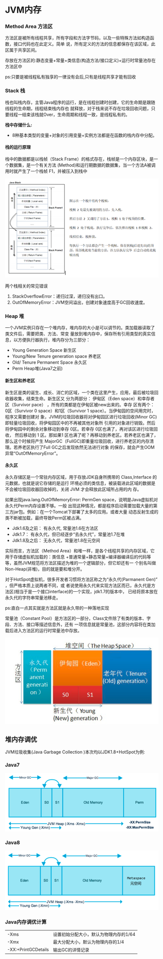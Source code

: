 # JVM内存

### Method Area 方法区

方法区是被所有线程共享，所有字段和方法字节码，以及一些特殊方法如构造函数，接口代码也在此定义。简单 说，所有定义的方法的信息都保存在该区域，此区属于共享区间。

存放在方法区的:静态变量+常量+类信息\(构造方法/接口定义\)+运行时常量池存在方法区中 

ps:只要是被线程私有独享的一律没有会后,只有是线程共享才能有回收

### Stack 栈

栈也叫栈内存，主管Java程序的运行，是在线程创建时创建，它的生命期是跟随线程的生命期，线程结束栈内存也 就释放，对于栈来说不存在垃圾回收问题，只要线程一结束该栈就Over，生命周期和线程一致，是线程私有的。 

**栈中存储什么:**

* 8种基本类型的变量+对象的引用变量+实例方法都是在函数的栈内存中分配。

#### 栈的运行原理

栈中的数据都是以栈帧（Stack Frame）的格式存在，栈帧是一个内存区块，是一个数据集，是一个有关方法 \(Method\)和运行期数据的数据集，当一个方法A被调用时就产生了一个栈帧 F1，并被压入到栈中

![](../.gitbook/assets/java/image%20%289%29.png)

两个栈相关的常见错误

1. StackOverflowError：递归过深，递归没有出口。 
2. OutOfMemoryError：JVM空间溢出，创建对象速度高于GC回收速度。

### Heap 堆

一个JVM实例只存在一个堆内存，堆内存的大小是可以调节的。类加载器读取了类文件后，需要把类、方法、常变 量放到堆内存中，保存所有引用类型的真实信息，以方便执行器执行，堆内存分为三部分：

* Young Generation Space 新生区 
* Young/New Tenure generation space 养老区 
* Old/ Tenure Permanent Space 永久区 
* Perm Heap堆\(Java7之前\)

#### 新生区和养老区

新生区是类的诞生、成长、消亡的区域，一个类在这里产生，应用，最后被垃圾回收器收集，结束生命。新生区又 分为两部分： 伊甸区（Eden space）和幸存者区（Survivor pace） ，所有的类都是在伊甸区被new出来的。幸存 区有两个： 0区（Survivor 0 space）和1区（Survivor 1 space）。当伊甸园的空间用完时，程序又需要创建对 象，JVM的垃圾回收器将对伊甸园区进行垃圾回收\(Minor GC\)即轻量垃圾回收，将伊甸园区中的不再被其他对象所 引用的对象进行销毁。然后将伊甸园中的剩余对象移动到幸存 0区。若幸存 0区也满了，再对该区进行垃圾回收， 然后移动到 1 区。那如果1 区也满了呢？再移动到养老区。若养老区也满了，那么这个时候将产生 MajorGC（FullGC\)即重量垃圾回收，进行养老区的内存清理。若养老区执行了Full GC之后发现依然无法进行对象 的保存，就会产生OOM异常“OutOfMemoryError”。

#### 永久区

永久存储区是一个常驻内存区域，用于存放JDK自身所携带的 Class,Interface 的元数据，也就是说它存储的是运行 环境必须的类信息，被装载进此区域的数据是不会被垃圾回收器回收掉的，关闭 JVM 才会释放此区域所占用的内 存。

 如果出现java.lang.OutOfMemoryError: PermGen space，说明是Java虚拟机对永久代Perm内存设置不够。一般 出现这种情况，都是程序启动需要加载大量的第三方jar包。例如：在一个Tomcat下部署了太多的应用。或者大量 动态反射生成的类不断被加载，最终导致Perm区被占满。 

* Jdk1.6及之前： 有永久代, 常量池1.6在方法区
* Jdk1.7： 有永久代，但已经逐步“去永久代”，常量池1.7在堆 
* Jdk1.8及之后： 无永久代，常量池1.8在元空间

实际而言，方法区（Method Area）和堆一样，是各个线程共享的内存区域，它用于存储虚拟机加载的：类信息 +普通常量+静态常量+编译器编译后的代码等等，虽然JVM规范将方法区描述为堆的一个逻辑部分，但它却还有一 个别名叫做Non-Heap\(非堆\)，目的就是要和堆分开。 

对于HotSpot虚拟机，很多开发者习惯将方法区称之为“永久代\(Parmanent Gen\)” ，但严格本质上说两者不同，或 者说使用永久代来实现方法区而已，永久代是方法区\(相当于是一个接口interface\)的一个实现，jdk1.7的版本中， 已经将原本放在永久代的字符串常量池移走。 

ps:直白一点其实就是方法区就是永久带的一种落地实现 

常量池（Constant Pool）是方法区的一部分，Class文件除了有类的版本、字段、方法、接口等描述信息外，还有 一项信息就是常量池，这部分内容将在类加载后进入方法区的运行时常量池中存放。

![](../.gitbook/assets/java/image%20%281%29.png)

## 堆内存调优

JVM垃圾收集\(Java Garbage Collection \)本次均以JDK1.8+HotSpot为例:

### Java7

![](../.gitbook/assets/java/image%20%2814%29.png)

### Java8

![](../.gitbook/assets/java/image%20%2813%29.png)

### Java内存调优计算

|  |  |
| :--- | :--- |
| -Xms | 设置初始分配大小，默认为物理内存的1/64 |
| -Xmx | 最大分配大小，默认为物理内存的1/4 |
| -XX:+PrintGCDetails | 输出GC的详情记录 |

